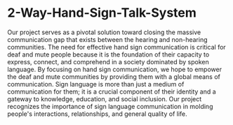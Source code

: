 # 2-Way-Hand-Sign-Talk-System

Our project serves as a pivotal solution toward closing the massive communication gap that exists between the hearing and non-hearing communities. The need for effective hand sign communication is critical for deaf and mute people because it is the foundation of their capacity to express, connect, and comprehend in a society dominated by spoken language.
By focusing on hand sign communication, we hope to empower the deaf and mute communities by providing them with a global means of communication. Sign language is more than just a medium of communication for them; it is a crucial component of their identity and a gateway to knowledge, education, and social inclusion. Our project recognizes the importance of sign language communication in molding people's interactions, relationships, and general quality of life.
